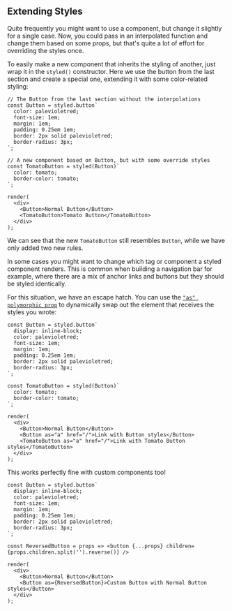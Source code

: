 ## Extending Styles

Quite frequently you might want to use a component, but change it slightly for
a single case. Now, you could pass in an interpolated function and change them
based on some props, but that's quite a lot of effort for overriding the styles
once.

To easily make a new component that inherits the styling of another, just wrap it
in the `styled()` constructor. Here we use the button from the last section
and create a special one, extending it with some color-related styling:

```react
// The Button from the last section without the interpolations
const Button = styled.button`
  color: palevioletred;
  font-size: 1em;
  margin: 1em;
  padding: 0.25em 1em;
  border: 2px solid palevioletred;
  border-radius: 3px;
`;

// A new component based on Button, but with some override styles
const TomatoButton = styled(Button)`
  color: tomato;
  border-color: tomato;
`;

render(
  <div>
    <Button>Normal Button</Button>
    <TomatoButton>Tomato Button</TomatoButton>
  </div>
);
```

We can see that the new `TomatoButton` still resembles `Button`, while we have only
added two new rules.

In some cases you might want to change which tag or component a styled component renders. This is common when building a navigation bar for example, where there are a mix of anchor links and buttons but they should be styled identically.

For this situation, we have an escape hatch. You can use the [`"as" polymorphic prop`](/docs/api#as-polymorphic-prop) to dynamically swap out the element that receives the styles you wrote:

```react
const Button = styled.button`
  display: inline-block;
  color: palevioletred;
  font-size: 1em;
  margin: 1em;
  padding: 0.25em 1em;
  border: 2px solid palevioletred;
  border-radius: 3px;
`;

const TomatoButton = styled(Button)`
  color: tomato;
  border-color: tomato;
`;

render(
  <div>
    <Button>Normal Button</Button>
    <Button as="a" href="/">Link with Button styles</Button>
    <TomatoButton as="a" href="/">Link with Tomato Button styles</TomatoButton>
  </div>
);
```

This works perfectly fine with custom components too!

```react
const Button = styled.button`
  display: inline-block;
  color: palevioletred;
  font-size: 1em;
  margin: 1em;
  padding: 0.25em 1em;
  border: 2px solid palevioletred;
  border-radius: 3px;
`;

const ReversedButton = props => <button {...props} children={props.children.split('').reverse()} />

render(
  <div>
    <Button>Normal Button</Button>
    <Button as={ReversedButton}>Custom Button with Normal Button styles</Button>
  </div>
);
```
